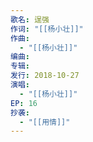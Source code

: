 ```yaml
---
歌名: 逞强
作词: "[[杨小壮]]"
作曲:
  - "[[杨小壮]]"
编曲: 
专辑: 
发行: 2018-10-27
演唱:
  - "[[杨小壮]]"
EP: 16
抄袭:
  - "[[用情]]"
---
```

